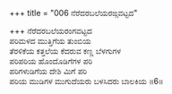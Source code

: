 +++
title = "006 ನೆರೆದರಬಲೆಯರಙ್ಗವಟ್ಟದ"

+++
ನೆರೆದರಬಲೆಯರಂಗವಟ್ಟದ  
ಪರಿಮಳದ ಮುತ್ತಿಗೆಯ ತುಂಬಿಯ  
ತೆರಳಿಕೆಯ ಕತ್ತಲೆಯ ಕೆದರುವ ಕಣ್ಣ ಬೆಳಗುಗಳ   
ಪರಿಪರಿಯ ಹೊಂದೊಡಿಗೆಗಳ ಪರಿ  
ಪರಿಗಳುಡಿಗೆಯ ದೇಶಿ ಮಿಗೆ ಪರಿ           
ಪರಿಯ ಮುಡಿಗಳ ಮುಗುದೆಯರು ಬಳಸಿದರು ಬಾಲಕಿಯ      ॥6॥